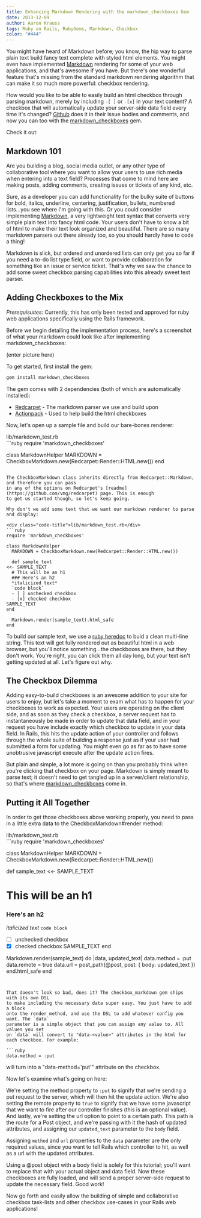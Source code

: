 ```yaml
---
title: Enhancing Markdown Rendering with the markdown_checkboxes Gem
date: 2013-12-09
author: Aaron Krauss
tags: Ruby on Rails, RubyGems, Markdown, Checkbox
color: "#444"
---
```


You might have heard of Markdown before; you know, the hip way
to parse plain text build fancy text complete with styled html elements.
You might even have implemented [Markdown](http://en.wikipedia.org/wiki/Markdown) rendering for some of your web applications,
and that's awesome if you have. But there's one wonderful feature
that's missing from the standard markdown rendering algorithm that can make it
so much more powerful: checkbox rendering.

How would you like to be able to easily build an html checkbox
through parsing markdown, merely by including `-[ ]` or `-[x]`
in your text content? A checkbox that will automatically update your server-side data field every time it's changed?
[Github](https://github.com/) does it in their issue bodies and comments, and now you can too with the
[markdown_checkboxes](http://rubygems.org/gems/markdown_checkboxes) gem.

Check it out:

Markdown 101
------------
Are you building a blog, social media outlet, or any other type of
collaborative tool where you want to allow your users to use rich media
when entering into a text field? Processes that come to mind here are making
posts, adding comments, creating issues or tickets of any kind, etc.

Sure, as a developer you can add functionality for the bulky suite of buttons for
bold, italics, underline, centering, justification,
bullets, numbered lists...you see where I'm going with this. Or you could consider
implementing [Markdown](http://en.wikipedia.org/wiki/Markdown), a very lightweight
text syntax that converts very simple plain text into fancy html code.
Your users don't have to know a bit of html to make their text look organized and beautiful.
There are so many markdown parsers out there already too, so you should hardly have
to code a thing!

Markdown is slick, but ordered and unordered lists can only get you so far if you need
a to-do list type field, or want to provide collaboration for something like an issue or service ticket.
That's why we saw the chance to add some sweet checkbox parsing capabilities into this already sweet text parser.

Adding Checkboxes to the Mix
-------------------------

*Prerequisuites*: Currently, this has only been tested and approved for ruby web applications
specifically using the Rails framework.

Before we begin detailing the implementation process, here's a screenshot of what your
markdown could look like after implementing markdown_checkboxes:

(enter picture here)

To get started, first install the gem:

```bash
gem install markdown_checkboxes
```

The gem comes with 2 dependencies (both of which are automatically installed):
* [Redcarpet](https://github.com/vmg/redcarpet) - The markdown parser we use and build upon
* [Actionpack](https://github.com/rails/rails/tree/master/actionpack) - Used to help build the html checkboxes

Now, let's open up a sample file and build our bare-bones renderer:

<div class="code-title">lib/markdown_test.rb</div>
```ruby
require 'markdown_checkboxes'

class MarkdownHelper
  MARKDOWN = CheckboxMarkdown.new(Redcarpet::Render::HTML.new())
end
```

The CheckboxMarkdown class inherits directly from Redcarpet::Markdown, and therefore you can pass
in any of the options on Redcarpet's [readme](https://github.com/vmg/redcarpet) page. This is enough
to get us started though, so let's keep going.

Why don't we add some text that we want our markdown renderer to parse and display:

<div class="code-title">lib/markdown_test.rb</div>
```ruby
require 'markdown_checkboxes'

class MarkdownHelper
  MARKDOWN = CheckboxMarkdown.new(Redcarpet::Render::HTML.new())

  def sample_text
<<- SAMPLE_TEXT
  # This will be an h1
  ### Here's an h2
  *italicized text*
  `code block`
  - [ ] unchecked checkbox
  - [x] checked checkbox
SAMPLE_TEXT
end

  Markdown.render(sample_text).html_safe
end
```

To build our sample text, we use a [ruby heredoc](http://rubyquicktips.com/post/4438542511/heredoc-and-indent) to
buid a clean multi-line string. This text will get fully rendered out as beautiful html in a web browser, but you'll
notice something...the checkboxes are there, but they don't work. You're right, you can click them all day long,
but your text isn't getting updated at all. Let's figure out why.

The Checkbox Dilemma
--------------------

Adding easy-to-build checkboxes is an awesome addition to your site for users to enjoy, but let's take
a moment to exam what has to happen for your checkboxes to work as expected. Your users are operating
on the client side, and as soon as they check a checkbox, a server request has to instantaneously be made
in order to update that data field, and in your request you have include exactly which checkbox to update
in your data field. In Rails, this hits the update action of your controller and follows through the whole
suite of building a response just as if your user had submitted a form for updating.
You might even go as far as to have some unobtrusive javascript execute after the update action fires.

But plain and simple, a lot more is going on than you probably think when you're clicking that checkbox
on your page. Markdown is simply meant to parse text; it doesn't need to get tangled up in a server/client
relationship, so that's where [markdown_checkboxes](http://rubygems.org/gems/markdown_checkboxes) come in.

Putting it All Together
-----------------------

In order to get those checkboxes above working properly, you need to pass in a little extra
data to the CheckboxMarkdown#render method:

<div class="code-title">lib/markdown_test.rb</div>
```ruby
require 'markdown_checkboxes'

class MarkdownHelper
  MARKDOWN = CheckboxMarkdown.new(Redcarpet::Render::HTML.new())

  def sample_text
<<- SAMPLE_TEXT
  # This will be an h1
  ### Here's an h2
  *italicized text*
  `code block`
  - [ ] unchecked checkbox
  - [x] checked checkbox
SAMPLE_TEXT
end

  Markdown.render(sample_text) do |data, updated_text|
    data.method = :put
    data.remote = true
    data.url    = post_path(@post, post: { body: updated_text })
  end.html_safe
end
```


That doesn't look so bad, does it? The checkbox_markdown gem ships with its own DSL
to make including the necessary data super easy. You just have to add a block
onto the render method, and use the DSL to add whatever config you want. The `data`
parameter is a simple object that you can assign any value to. All values you set
on `data` will convert to "data-<value>" attributes in the html for each checkbox. For example:

```ruby
data.method = :put
```

will turn into a "data-method='put'" attribute on the checkbox.

Now let's examine what's going on here:

We're setting the method property to `:put` to signify that
we're sending a put request to the server, which will then hit the update action. We're also setting the
remote property to `true` to signify that we have some javascript that we want to fire after our
controller finishes (this is an optional value). And lastly, we're setting the url option to point
to a certain path. This path is the route for a Post object, and we're passing with it the hash of updated
attributes, and assigning our `updated_text` parameter to the `body` field.

Assigning `method` and `url` properties to the `data` parameter are the only required values,
since you want to tell Rails which controller to hit, as well as a url with the updated attributes.

Using a @post object with a body field is solely for this tutorial; you'll want to replace that with your
actual object and data field. Now these checkboxes are fully loaded, and will send a proper server-side
request to update the necessary field. Good work!

Now go forth and easily allow the building of simple and collaborative checkbox task-lists and other checkbox use-cases
in your Rails web applications!

